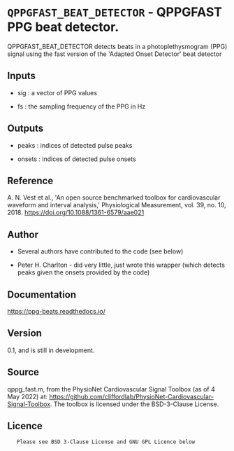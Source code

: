 # `QPPGFAST_BEAT_DETECTOR` - QPPGFAST PPG beat detector.
QPPGFAST_BEAT_DETECTOR detects beats in a photoplethysmogram (PPG) signal
using the fast version of the 'Adapted Onset Detector' beat detector

##  Inputs
+   sig : a vector of PPG values
    
+   fs  : the sampling frequency of the PPG in Hz
    
##  Outputs
+   peaks : indices of detected pulse peaks
    
+   onsets : indices of detected pulse onsets
    
##  Reference
A. N. Vest et al., 'An open source benchmarked toolbox for cardiovascular waveform and interval analysis,' Physiological Measurement, vol. 39, no. 10, 2018. <https://doi.org/10.1088/1361-6579/aae021>

##  Author
+   Several authors have contributed to the code (see below)
    
+   Peter H. Charlton - did very little, just wrote this wrapper (which detects peaks given the onsets provided by the code)
    
##  Documentation
<https://ppg-beats.readthedocs.io/>

##  Version
0.1, and is still in development.

##  Source
qppg_fast.m, from the PhysioNet Cardiovascular Signal Toolbox (as of 4 May 2022) at: 
<https://github.com/cliffordlab/PhysioNet-Cardiovascular-Signal-Toolbox>. 
The toolbox is licensed under the BSD-3-Clause License.

##  Licence
       Please see BSD 3-Clause License and GNU GPL Licence below
